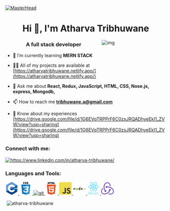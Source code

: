 [![MasterHead](https://binaryinformatics.com/wp-content/uploads/2019/01/MERN-Stack-Development-and-Consulting-Services.jpg)](https://atharva-tribhuwane.io)
<h1 align="center">Hi 👋, I'm Atharva Tribhuwane</h1>
<img align="right" width="40%" src="https://cdn.dribbble.com/users/1292677/screenshots/6139167/media/fcf7fd0c619bb87706533079240915f3.gif" alt="img">
<h3 align="center">A full stack developer</h3>

- 🌱 I’m currently learning **MERN STACK**

- 👨‍💻 All of my projects are available at [https://atharvatribhuwane.netlify.app/](https://atharvatribhuwane.netlify.app/)

- 💬 Ask me about **React, Redux, JavaScript, HTML, CSS, Nose.js, express, Mongodb,**

- 📫 How to reach me **tribhuwane.a@gmail.com**

- 📄 Know about my experiences [https://drive.google.com/file/d/1G6EVqTRPPrF6C0zsJRQADhyeEkI1_ZVW/view?usp=sharing](https://drive.google.com/file/d/1G6EVqTRPPrF6C0zsJRQADhyeEkI1_ZVW/view?usp=sharing)

<h3 align="left">Connect with me:</h3>
<p align="left">
<a href="https://linkedin.com/in/https://www.linkedin.com/in/atharva-tribhuwane/" target="blank"><img align="center" src="https://raw.githubusercontent.com/rahuldkjain/github-profile-readme-generator/master/src/images/icons/Social/linked-in-alt.svg" alt="https://www.linkedin.com/in/atharva-tribhuwane/" height="30" width="40" /></a>
</p>

<h3 align="left">Languages and Tools:</h3>
<p align="left"> <a href="https://www.w3schools.com/cpp/" target="_blank" rel="noreferrer"> <img src="https://raw.githubusercontent.com/devicons/devicon/master/icons/cplusplus/cplusplus-original.svg" alt="cplusplus" width="40" height="40"/> </a> <a href="https://www.w3schools.com/css/" target="_blank" rel="noreferrer"> <img src="https://raw.githubusercontent.com/devicons/devicon/master/icons/css3/css3-original-wordmark.svg" alt="css3" width="40" height="40"/> </a> <a href="https://git-scm.com/" target="_blank" rel="noreferrer"> <img src="https://www.vectorlogo.zone/logos/git-scm/git-scm-icon.svg" alt="git" width="40" height="40"/> </a> <a href="https://www.w3.org/html/" target="_blank" rel="noreferrer"> <img src="https://raw.githubusercontent.com/devicons/devicon/master/icons/html5/html5-original-wordmark.svg" alt="html5" width="40" height="40"/> </a> <a href="https://developer.mozilla.org/en-US/docs/Web/JavaScript" target="_blank" rel="noreferrer"> <img src="https://raw.githubusercontent.com/devicons/devicon/master/icons/javascript/javascript-original.svg" alt="javascript" width="40" height="40"/> </a> <a href="https://nodejs.org" target="_blank" rel="noreferrer"> <img src="https://raw.githubusercontent.com/devicons/devicon/master/icons/nodejs/nodejs-original-wordmark.svg" alt="nodejs" width="40" height="40"/> </a> <a href="https://reactjs.org/" target="_blank" rel="noreferrer"> <img src="https://raw.githubusercontent.com/devicons/devicon/master/icons/react/react-original-wordmark.svg" alt="react" width="40" height="40"/> </a> <a href="https://redux.js.org" target="_blank" rel="noreferrer"> <img src="https://raw.githubusercontent.com/devicons/devicon/master/icons/redux/redux-original.svg" alt="redux" width="40" height="40"/> </a> </p>

<p>&nbsp;<img align="center" src="https://github-readme-stats.vercel.app/api?username=atharva-tribhuwane&show_icons=true&locale=en" alt="atharva-tribhuwane" /></p>
